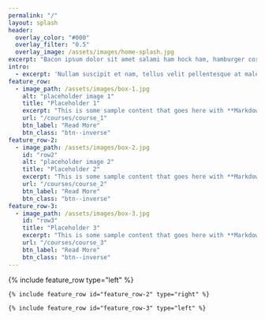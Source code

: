 ```yaml
---
permalink: "/"
layout: splash
header:
  overlay_color: "#000"
  overlay_filter: "0.5"
  overlay_image: /assets/images/home-splash.jpg
excerpt: "Bacon ipsum dolor sit amet salami ham hock ham, hamburger corned beef short ribs kielbasa biltong t-bone drumstick tri-tip tail sirloin pork chop."
intro:
  - excerpt: 'Nullam suscipit et nam, tellus velit pellentesque at malesuada, enim eaque. Quis nulla, netus tempor in diam gravida tincidunt, *proin faucibus* voluptate felis id sollicitudin. Centered with `type="center"`'
feature_row:
  - image_path: /assets/images/box-1.jpg
    alt: "placeholder image 1"
    title: "Placeholder 1"
    excerpt: "This is some sample content that goes here with **Markdown** formatting."
    url: "/courses/course_1"
    btn_label: "Read More"
    btn_class: "btn--inverse"
feature_row-2:
  - image_path: /assets/images/box-2.jpg
    id: "row2"
    alt: "placeholder image 2"
    title: "Placeholder 2"
    excerpt: "This is some sample content that goes here with **Markdown** formatting."
    url: "/courses/course_2"
    btn_label: "Read More"
    btn_class: "btn--inverse"
feature_row-3:
  - image_path: /assets/images/box-3.jpg
    id: "row3"
    title: "Placeholder 3"
    excerpt: "This is some sample content that goes here with **Markdown** formatting."
    url: "/courses/course_3"
    btn_label: "Read More"
    btn_class: "btn--inverse"
---
```


<div class="feature-row-container">
    {% include feature_row type="left" %}

    {% include feature_row id="feature_row-2" type="right" %}
    
    {% include feature_row id="feature_row-3" type="left" %}
</div>
